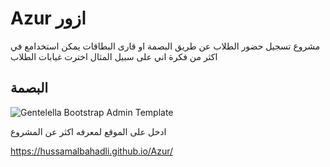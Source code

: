 # Azur ازور
مشروع تسجيل حضور الطلاب عن طريق البصمة او قارى البطاقات يمكن استخدامع في اكثر من فكرة اني على سبيل المثال اخترت 
غيابات الطلاب 


## البصمة 
![Gentelella Bootstrap Admin Template](https://github.com/hussamalbahadli/Azur/blob/master/assets/image/s4.jpg
"البصمة ذاكرة 127 بصمة اصبع تاخذ ")

ادخل على الموقع لمعرفه اكثر عن المشروع

https://hussamalbahadli.github.io/Azur/
